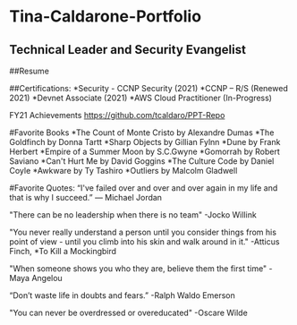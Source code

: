 # Tina-Caldarone-Portfolio
## Technical Leader and Security Evangelist

##Resume






##Certifications:
 *Security -  CCNP Security (2021)
 *CCNP – R/S (Renewed 2021)
 *Devnet Associate (2021)
 *AWS Cloud Practitioner (In-Progress)


FY21 Achievements
https://github.com/tcaldaro/PPT-Repo



#Favorite Books
  *The Count of Monte Cristo by Alexandre Dumas
  *The Goldfinch by Donna Tartt
  *Sharp Objects by Gillian Fylnn 
  *Dune by Frank Herbert
  *Empire of a Summer Moon by S.C.Gwyne
  *Gomorrah by Robert Saviano
  *Can't Hurt Me by David Goggins
  *The Culture Code by Daniel Coyle
  *Awkware by Ty Tashiro
  *Outliers by Malcolm Gladwell

#Favorite Quotes:
 “I've failed over and over and over again in my life and that is why I succeed.”
  ― Michael Jordan

 "There can be no leadership when there is no team"
  -Jocko Willink
  
 "You never really understand a person until you consider things from his point of view - until you climb into his skin and walk around in it."
  -Atticus Finch, *To Kill a Mockingbird
  
  "When someone shows you who they are, believe them the first time"
  -Maya Angelou
  
  “Don’t waste life in doubts and fears.” 
    -Ralph Waldo Emerson
    
  "You can never be overdressed or overeducated"
    -Oscare Wilde
